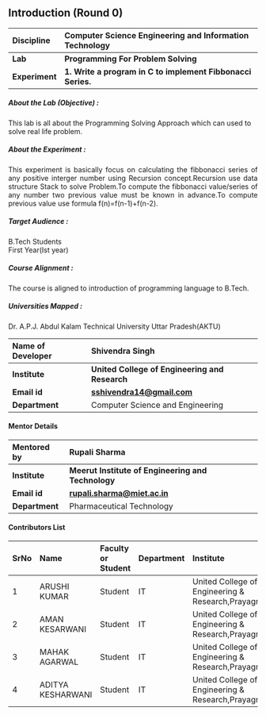## Introduction (Round 0)
<b>Discipline | <b>Computer Science Engineering and Information Technology
:--|:--|
<b> Lab | <b> Programming For Problem Solving 
<b> Experiment|     <b> 1. Write a program in C to implement Fibbonacci Series.

<h5> About the Lab (Objective) : </h5>

This lab is all about the Programming Solving Approach which can used to solve real life problem.

<h5> About the Experiment : </h5>
<div align="justify">
This experiment is basically focus on calculating the fibbonacci series of any positive interger number using Recursion concept.Recursion use data structure Stack to solve Problem.To compute the fibbonacci value/series of any number two previous value must be known in advance.To compute previous value use formula f(n)=f(n-1)+f(n-2).</div>

<h5> Target Audience : </h5>

B.Tech Students<br>
First Year(Ist year)

<h5> Course Alignment : </h5>

The course is aligned to introduction of programming language to B.Tech.

<h5> Universities Mapped : </h5>
Dr. A.P.J. Abdul Kalam Technical University Uttar Pradesh(AKTU)

<b>Name of Developer | <b> Shivendra Singh
:--|:--|
<b> Institute | <b> United College of Engineering and Research
<b> Email id|     <b> sshivendra14@gmail.com
<b> Department | Computer Science and Engineering

#### Mentor Details

<b>Mentored by | <b> Rupali Sharma
:--|:--|
<b> Institute | <b> Meerut Institute of Engineering and Technology
<b> Email id|     <b> rupali.sharma@miet.ac.in
<b> Department | Pharmaceutical Technology

#### Contributors List

SrNo | Name | Faculty or Student | Department| Institute | Email id
:--|:--|:--|:--|:--|:--|
1 | ARUSHI KUMAR| Student | IT | United College of Engineering & Research,Prayagraj|arushi.ku22@gmail.com 
2 | AMAN KESARWANI | Student | IT | United College of Engineering & Research,Prayagraj |akumarkesarwani@gmail.com
3 | MAHAK AGARWAL | Student | IT | United College of Engineering & Research,Prayagraj |er.mahak2001@gmail.com
4 | ADITYA KESHARWANI | Student | IT | United College of Engineering & Research,Prayagraj|adikesh01@gmail.com
<br>
